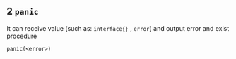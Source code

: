 ## 2 `panic` 
It can receive value (such as: `interface{}` , `error`) and output error and exist procedure

`panic(<error>)` 
